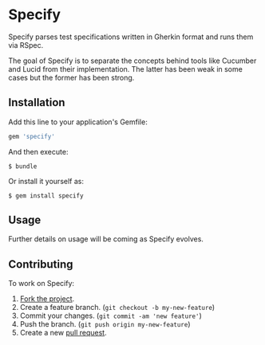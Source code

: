 # Specify

Specify parses test specifications written in Gherkin format and runs them via RSpec.

The goal of Specify is to separate the concepts behind tools like Cucumber and Lucid from their implementation. The latter has been weak in some cases but the former has been strong.

## Installation

Add this line to your application's Gemfile:

```ruby
gem 'specify'
```

And then execute:

    $ bundle

Or install it yourself as:

    $ gem install specify

## Usage

Further details on usage will be coming as Specify evolves.

## Contributing

To work on Specify:

1. [Fork the project](http://gun.io/blog/how-to-github-fork-branch-and-pull-request/).
2. Create a feature branch. (`git checkout -b my-new-feature`)
3. Commit your changes. (`git commit -am 'new feature'`)
4. Push the branch. (`git push origin my-new-feature`)
5. Create a new [pull request](https://help.github.com/articles/using-pull-requests).

